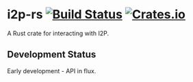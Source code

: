 # i2p-rs [![Build Status](https://travis-ci.org/i2p/i2p-rs.svg?branch=master)](https://travis-ci.org/i2p/i2p-rs) [![Crates.io](https://img.shields.io/crates/v/i2p.svg)](https://crates.io/crates/i2p) #

A Rust crate for interacting with I2P.

## Development Status

Early development - API in flux.
